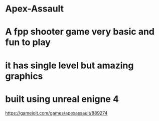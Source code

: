 # Apex-Assault
# A fpp shooter game very basic and fun to play
# it has single level but amazing graphics
# built using unreal enigne 4
https://gamejolt.com/games/apexassault/889274
